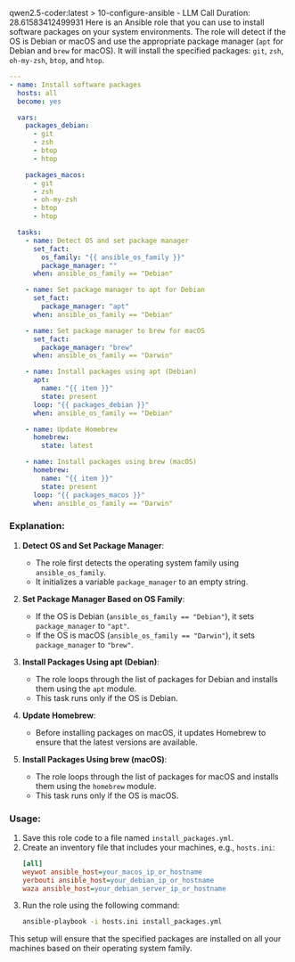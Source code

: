 qwen2.5-coder:latest > 10-configure-ansible - LLM Call Duration: 28.61583412499931
Here is an Ansible role that you can use to install software packages on your system environments. The role will detect if the OS is Debian or macOS and use the appropriate package manager (`apt` for Debian and `brew` for macOS). It will install the specified packages: `git`, `zsh`, `oh-my-zsh`, `btop`, and `htop`.

```yaml
---
- name: Install software packages
  hosts: all
  become: yes

  vars:
    packages_debian:
      - git
      - zsh
      - btop
      - htop

    packages_macos:
      - git
      - zsh
      - oh-my-zsh
      - btop
      - htop

  tasks:
    - name: Detect OS and set package manager
      set_fact:
        os_family: "{{ ansible_os_family }}"
        package_manager: ""
      when: ansible_os_family == "Debian"

    - name: Set package manager to apt for Debian
      set_fact:
        package_manager: "apt"
      when: ansible_os_family == "Debian"

    - name: Set package manager to brew for macOS
      set_fact:
        package_manager: "brew"
      when: ansible_os_family == "Darwin"

    - name: Install packages using apt (Debian)
      apt:
        name: "{{ item }}"
        state: present
      loop: "{{ packages_debian }}"
      when: ansible_os_family == "Debian"

    - name: Update Homebrew
      homebrew:
        state: latest

    - name: Install packages using brew (macOS)
      homebrew:
        name: "{{ item }}"
        state: present
      loop: "{{ packages_macos }}"
      when: ansible_os_family == "Darwin"
```

### Explanation:

1. **Detect OS and Set Package Manager**:
   - The role first detects the operating system family using `ansible_os_family`.
   - It initializes a variable `package_manager` to an empty string.

2. **Set Package Manager Based on OS Family**:
   - If the OS is Debian (`ansible_os_family == "Debian"`), it sets `package_manager` to `"apt"`.
   - If the OS is macOS (`ansible_os_family == "Darwin"`), it sets `package_manager` to `"brew"`.

3. **Install Packages Using apt (Debian)**:
   - The role loops through the list of packages for Debian and installs them using the `apt` module.
   - This task runs only if the OS is Debian.

4. **Update Homebrew**:
   - Before installing packages on macOS, it updates Homebrew to ensure that the latest versions are available.

5. **Install Packages Using brew (macOS)**:
   - The role loops through the list of packages for macOS and installs them using the `homebrew` module.
   - This task runs only if the OS is macOS.

### Usage:

1. Save this role code to a file named `install_packages.yml`.
2. Create an inventory file that includes your machines, e.g., `hosts.ini`:
    ```ini
    [all]
    weywot ansible_host=your_macos_ip_or_hostname
    yerbouti ansible_host=your_debian_ip_or_hostname
    waza ansible_host=your_debian_server_ip_or_hostname
    ```
3. Run the role using the following command:
    ```sh
    ansible-playbook -i hosts.ini install_packages.yml
    ```

This setup will ensure that the specified packages are installed on all your machines based on their operating system family.